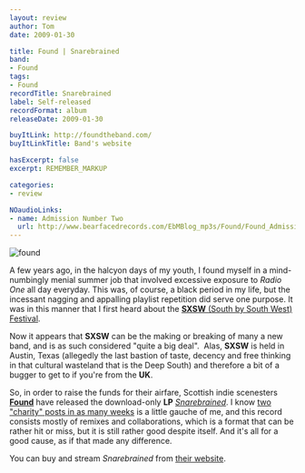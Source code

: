 ```yaml
---
layout: review
author: Tom
date: 2009-01-30

title: Found | Snarebrained
band:
- Found
tags:
- Found
recordTitle: Snarebrained
label: Self-released
recordFormat: album
releaseDate: 2009-01-30

buyItLink: http://foundtheband.com/
buyItLinkTitle: Band's website

hasExcerpt: false
excerpt: REMEMBER_MARKUP

categories:
- review

NOaudioLinks:
- name: Admission Number Two
  url: http://www.bearfacedrecords.com/EbMBlog_mp3s/Found/Found_AdmissionNumberTwo.mp3
---
```


![found](http://eatenbymonsters.files.wordpress.com/2009/01/found.jpg?w=300)

A few years ago, in the halcyon days of my youth, I found myself in a mind-numbingly menial summer job that involved excessive exposure to *Radio One* all day everyday. This was, of course, a black period in my life, but the incessant nagging and appalling playlist repetition did serve one purpose. It was in this manner that I first heard about the [**SXSW** (South by South West) Festival](http://sxsw.com/music).

Now it appears that **SXSW** can be the making or breaking of many a new band, and is as such considered "quite a big deal".  Alas, **SXSW** is held in Austin, Texas (allegedly the last bastion of taste, decency and free thinking in that cultural wasteland that is the Deep South) and therefore a bit of a bugger to get to if you're from the **UK**.

So, in order to raise the funds for their airfare, Scottish indie scenesters [**Found**](http://foundtheband.com/) have released the download-only **LP** [_Snarebrained_](http://foundtheband.com/news/snarebrained/). I know [two "charity" posts in as many weeks](http://eatenbymonsters.wordpress.com/2009/01/24/dark-was-the-night-a-red-hot-compilation/) is a little gauche of me, and this record consists mostly of remixes and collaborations, which is a format that can be rather hit or miss, but it is still rather good despite itself. And it's all for a good cause, as if that made any difference.

You can buy and stream _Snarebrained_ from [their website](http://foundtheband.com/).
